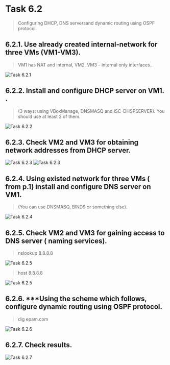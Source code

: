 # Task 6.2
> Configuring  DHCP, DNS serversand dynamic routing using OSPF protocol.

## 6.2.1. Use  already created internal-network for three VMs (VM1-VM3).
> VM1 has NAT and internal, VM2, VM3 – internal only interfaces..

![Task 6.2.1](./images/6-1-2.png)

## 6.2.2. Install and configure DHCP server on VM1. .
> (3 ways: using VBoxManage, DNSMASQ and ISC-DHSPSERVER).  You should use at least 2 of them.

![Task 6.2.2](./images/6-2-21.png)

## 6.2.3. Check VM2 and VM3  for obtaining  network addresses from DHCP server. 

![Task 6.2.3](./images/6-2-31.png)
![Task 6.2.3](./images/6-2-32.png)

## 6.2.4. Using existed network for three VMs ( from p.1) install and configure DNS server on VM1.
>  (You can use DNSMASQ, BIND9 or something else). 

![Task 6.2.4](./images/6-2-41.png)

## 6.2.5. Check VM2 and VM3  for gaining access to DNS server ( naming services).
> nslookup 8.8.8.8

![Task 6.2.5](./images/6-2-51.png)

> host 8.8.8.8

![Task 6.2.5](./images/6-2-52.png)

## 6.2.6. ***Using the scheme which follows, configure dynamic routing using OSPF protocol. 
> dig epam.com

![Task 6.2.6](./images/6-2-61.png)

## 6.2.7. Check results.

![Task 6.2.7](./images/6-2-71.png)